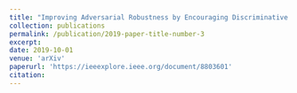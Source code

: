 ```yaml
---
title: "Improving Adversarial Robustness by Encouraging Discriminative Features"
collection: publications
permalink: /publication/2019-paper-title-number-3
excerpt:
date: 2019-10-01
venue: 'arXiv'
paperurl: 'https://ieeexplore.ieee.org/document/8803601'
citation:
---
```


<!-- [Download paper here](https://arxiv.org/pdf/1910.04256.pdf) -->